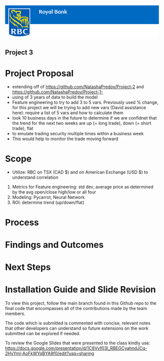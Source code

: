 ![RBC Banner Image](Images/00_RBC_Banner.png)

## Project 3

# Project Proposal 
- extending off of https://github.com/NatashaPredov/Project-2 and https://github.com/NatashaPredov/Project-1-
- using of 3 years of data to build the model
- Feature engineering to try to add 3 to 5 vars. Previously used % change, for this project we will be trying to add new vars (David assistance here): require a list of 5 vars and how to calculate them
- look 10 business days in the future to determine if we are confidnet that the trend for the next two weeks are up (= long trade), down (= short trade), flat 
- to emulate trading security multiple times within a business week 
- This would help to monitor the trade moving forward 

# Scope
- Utilize: RBC on TSX (CAD $) and on American Exchange (USD $) to understand correlation 
1. Metrics for Feature engineering: std dev, average price as determined by the avg open/close high/low or all four
2. Modeling: Pycarrot, Neural Network 
3. ROI: determine trend (up/down/flat)

# Process

# Findings and Outcomes

# Next Steps

# Installation Guide and Slide Revision

To view this project, follow the main branch found in this Github repo to the final code that encompasses all of the contributions made by the team members.

The code which is submitted is commented with concise, relevant notes that other developers can understand so future extensions on the work submitted can be explored if needed.

To review the Google Slides that were presented to the class kindly use: https://docs.google.com/presentation/d/1C8Vvf03I_RBEGCyahndJCq-2HyYml-AoFkWYqBYA9f0/edit?usp=sharing
